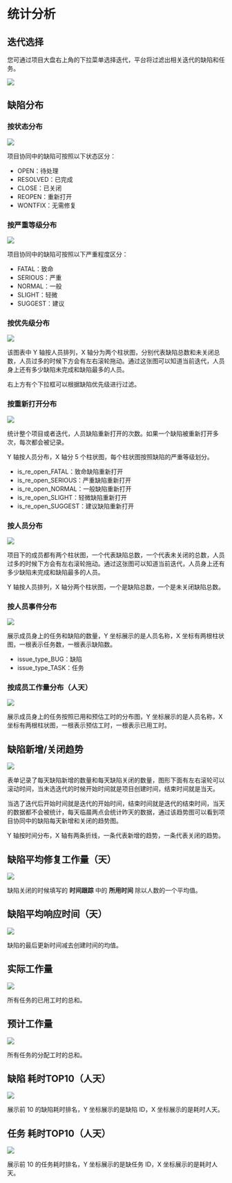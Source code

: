 # 统计分析

## 迭代选择

您可通过项目大盘右上角的下拉菜单选择迭代，平台将过滤出相关迭代的缺陷和任务。

![](https://terminus-paas.oss-cn-hangzhou.aliyuncs.com/paas-doc/2021/08/23/27b3cf76-6af5-4087-aaba-32a07463fdac.png)

## 缺陷分布

### 按状态分布

![](https://terminus-paas.oss-cn-hangzhou.aliyuncs.com/paas-doc/2021/08/23/c32963be-7af3-46cd-a5dc-938bac72c163.png)

项目协同中的缺陷可按照以下状态区分：

- OPEN：待处理
- RESOLVED：已完成
- CLOSE：已关闭
- REOPEN：重新打开
- WONTFIX：无需修复

### 按严重等级分布

![](https://terminus-paas.oss-cn-hangzhou.aliyuncs.com/paas-doc/2021/08/23/c1605fed-6b2d-45a1-85a0-ffb365ff6591.png)

项目协同中的缺陷可按照以下严重程度区分：

- FATAL：致命
- SERIOUS：严重
- NORMAL：一般
- SLIGHT：轻微
- SUGGEST：建议

### 按优先级分布

![](https://terminus-paas.oss-cn-hangzhou.aliyuncs.com/paas-doc/2021/08/23/5d5971f1-9aba-4da4-ad47-567aa09f1cda.png)

该图表中 Y 轴按人员排列，X 轴分为两个柱状图，分别代表缺陷总数和未关闭总数，人员过多的时候下方会有左右滚轮拖动。通过这张图可以知道当前迭代，人员身上还有多少缺陷未完成和缺陷最多的人员。

右上方有个下拉框可以根据缺陷优先级进行过滤。

### 按重新打开分布

![](https://terminus-paas.oss-cn-hangzhou.aliyuncs.com/paas-doc/2021/08/23/313ce542-b1f7-4a86-b423-3fd8f7aa7334.png)

统计整个项目或者迭代，人员缺陷重新打开的次数。如果一个缺陷被重新打开多次，每次都会被记录。

Y 轴按人员分布，X 轴分 5 个柱状图，每个柱状图按照缺陷的严重等级划分。

- is_re_open_FATAL：致命缺陷重新打开
- is_re_open_SERIOUS：严重缺陷重新打开
- is_re_open_NORMAL：一般缺陷重新打开
- is_re_open_SLIGHT：轻微缺陷重新打开
- is_re_open_SUGGEST：建议缺陷重新打开

### 按人员分布

![](https://terminus-paas.oss-cn-hangzhou.aliyuncs.com/paas-doc/2021/08/23/6fa6abbb-37b2-4fe8-9e73-ab2bc735abc3.png)

项目下的成员都有两个柱状图，一个代表缺陷总数，一个代表未关闭的总数，人员过多的时候下方会有左右滚轮拖动。通过这张图可以知道当前迭代，人员身上还有多少缺陷未完成和缺陷最多的人员。

Y 轴按人员排列，X 轴分两个柱状图，一个是缺陷总数，一个是未关闭缺陷总数。

### 按人员事件分布

![](https://terminus-paas.oss-cn-hangzhou.aliyuncs.com/paas-doc/2021/08/23/6c8cc459-8be2-4319-930d-ad3774315b58.png)

展示成员身上的任务和缺陷的数量，Y 坐标展示的是人员名称，X 坐标有两根柱状图，一根表示任务数，一根表示缺陷数。

- issue_type_BUG：缺陷
- issue_type_TASK：任务

### 按成员工作量分布（人天）

![](https://terminus-paas.oss-cn-hangzhou.aliyuncs.com/paas-doc/2021/08/23/5dc9effb-9937-4163-abd3-e99ce5b74a4e.png)

展示成员身上的任务按照已用和预估工时的分布图，Y 坐标展示的是人员名称，X 坐标有两根柱状图，一根表示预估工时，一根表示已用工时。

## 缺陷新增/关闭趋势

![](https://terminus-paas.oss-cn-hangzhou.aliyuncs.com/paas-doc/2021/08/23/730815cb-a355-40bf-bc0f-07d4093003d4.png)

表单记录了每天缺陷新增的数量和每天缺陷关闭的数量，图形下面有左右滚轮可以滚动时间，当未选迭代的时候开始时间就是项目创建时间，结束时间就是当天。

当选了迭代后开始时间就是迭代的开始时间，结束时间就是迭代的结束时间，当天的数据都不会被统计，每天临晨两点会统计昨天的数据，通过该趋势图可以看到项目协同中的缺陷每天新增和关闭的趋势图。

Y 轴按时间分布，X 轴有两条折线，一条代表新增的趋势，一条代表关闭的趋势。

## 缺陷平均修复工作量（天）
![](https://terminus-paas.oss-cn-hangzhou.aliyuncs.com/paas-doc/2021/08/23/f4ae6e89-0381-4595-b39f-526be711aa4a.png)

缺陷关闭的时候填写的 **时间跟踪** 中的 **所用时间** 除以人数的一个平均值。

## 缺陷平均响应时间（天）
![](https://terminus-paas.oss-cn-hangzhou.aliyuncs.com/paas-doc/2021/08/23/f4ae6e89-0381-4595-b39f-526be711aa4a.png)

缺陷的最后更新时间减去创建时间的均值。

## 实际工作量

![](https://terminus-paas.oss-cn-hangzhou.aliyuncs.com/paas-doc/2021/08/23/f5267d98-6065-4f28-99d7-2cab94a0b7e4.png)

所有任务的已用工时的总和。

## 预计工作量

![](https://terminus-paas.oss-cn-hangzhou.aliyuncs.com/paas-doc/2021/08/23/c7245d69-922d-459e-8b85-54f0ac3b4a89.png)

所有任务的分配工时的总和。




## 缺陷 耗时TOP10（人天）
![](https://terminus-paas.oss-cn-hangzhou.aliyuncs.com/paas-doc/2021/08/23/25cd0023-40dd-4fc1-b89a-1edd5b13e837.png)

展示前 10 的缺陷耗时排名，Y 坐标展示的是缺陷 ID，X 坐标展示的是耗时人天。

## 任务 耗时TOP10（人天）
![](https://terminus-paas.oss-cn-hangzhou.aliyuncs.com/paas-doc/2021/08/23/6c9077b7-36ad-4888-934b-b597223a7ee8.png)

展示前 10 的任务耗时排名，Y 坐标展示的是缺任务 ID，X 坐标展示的是耗时人天。
